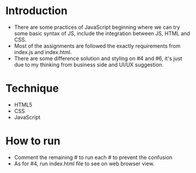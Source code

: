# Introduction
* There are some practices of JavaScript beginning where we can try some basic syntax of JS, include the integration between JS, HTML and CSS.
* Most of the assignments are followed the exactly requirements from index.js and index.html.
* There are some difference solution and styling on #4 and #6, it's just due to my thinking from business side and UI/UX suggestion.

# Technique
* HTML5
* CSS
* JavaScript

# How to run
* Comment the remaining # to run each # to prevent the confusion
* As for #4, run index.html file to see on web browser view.
